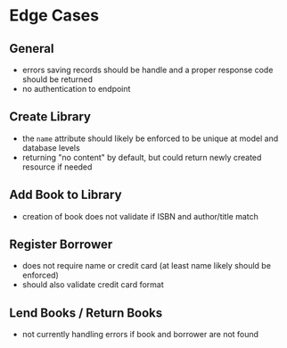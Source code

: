 # Edge Cases

## General

- errors saving records should be handle and a proper response code should be returned
- no authentication to endpoint

## Create Library

- the `name` attribute should likely be enforced to be unique at model and database levels
- returning "no content" by default, but could return newly created resource if needed

## Add Book to Library

- creation of book does not validate if ISBN and author/title match

## Register Borrower

- does not require name or credit card (at least name likely should be enforced)
- should also validate credit card format

## Lend Books / Return Books

- not currently handling errors if book and borrower are not found
